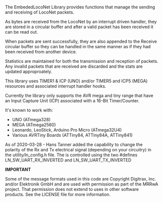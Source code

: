 The EmbededLocoNet Library provides functions that manage the
sending and receiving of LocoNet packets.

As bytes are received from the LocoNet by an interrupt driven
handler, they are stored in a circular buffer and after a valid
packet has been received it can be read out.

When packets are sent successfully, they are also appended to the
Receive circular buffer so they can be handled in the same manner
as if they had been received from another device.

Statistics are maintained for both the transmission and reception
of packets.  Any invalid packets that are received are discarded
and the stats are updated approproately.

This library uses TIMER1 & ICP (UNO) and/or TIMER5 and ICP5 (MEGA)
resources and associated interrupt handler hooks.

Currently the library only supports the AVR mega and tiny range that
have an Input Capture Unit (ICP) associated with a 16-Bit Timer/Counter.

It's known to work with:
- UNO (ATmega328)
- MEGA (ATmega2560)
- Leonardo, LeoStick, Arduino Pro Micro (ATmega32U4)
- Various AVRTiny Boards (ATTiny84, ATTiny84A, ATTiny841)

As of 2020-03-28 - Hans Tanner added the capability to change the polarity
of the Rx and Tx electrical signal (depending on your circuitry) in the utility/ln_config.h file.
The is controlled using the two #defines LN_SW_UART_RX_INVERTED and LN_SW_UART_TX_INVERTED  


**IMPORTANT**

Some of the message formats used in this code are Copyright Digitrax,
Inc.  and/or Elektronik GmbH and are used with permission as part
of the MRRwA project.  That permission does not extend to uses in
other software products.  See the LICENSE file for more information.



